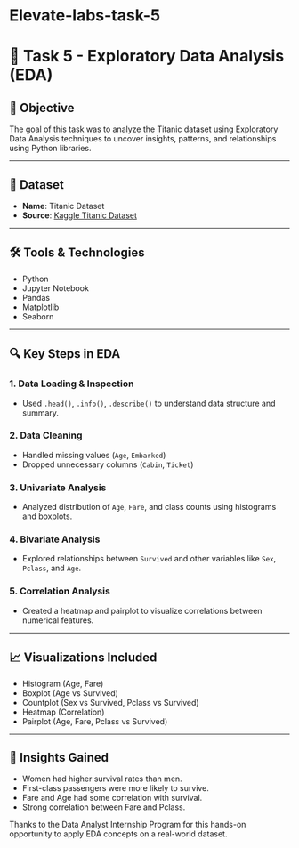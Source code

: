 # Elevate-labs-task-5

# 🧠 Task 5 - Exploratory Data Analysis (EDA)

## 📌 Objective
The goal of this task was to analyze the Titanic dataset using Exploratory Data Analysis techniques to uncover insights, patterns, and relationships using Python libraries.

---

## 📂 Dataset
- **Name**: Titanic Dataset  
- **Source**: [Kaggle Titanic Dataset](https://www.kaggle.com/c/titanic/data?select=train.csv)

---

## 🛠️ Tools & Technologies
- Python
- Jupyter Notebook
- Pandas
- Matplotlib
- Seaborn

---

## 🔍 Key Steps in EDA

### 1. Data Loading & Inspection
- Used `.head()`, `.info()`, `.describe()` to understand data structure and summary.

### 2. Data Cleaning
- Handled missing values (`Age`, `Embarked`)
- Dropped unnecessary columns (`Cabin`, `Ticket`)

### 3. Univariate Analysis
- Analyzed distribution of `Age`, `Fare`, and class counts using histograms and boxplots.

### 4. Bivariate Analysis
- Explored relationships between `Survived` and other variables like `Sex`, `Pclass`, and `Age`.

### 5. Correlation Analysis
- Created a heatmap and pairplot to visualize correlations between numerical features.

---

## 📈 Visualizations Included
- Histogram (Age, Fare)
- Boxplot (Age vs Survived)
- Countplot (Sex vs Survived, Pclass vs Survived)
- Heatmap (Correlation)
- Pairplot (Age, Fare, Pclass vs Survived)

---

## 🧠 Insights Gained
- Women had higher survival rates than men.
- First-class passengers were more likely to survive.
- Fare and Age had some correlation with survival.
- Strong correlation between Fare and Pclass.

Thanks to the Data Analyst Internship Program for this hands-on opportunity to apply EDA concepts on a real-world dataset.


